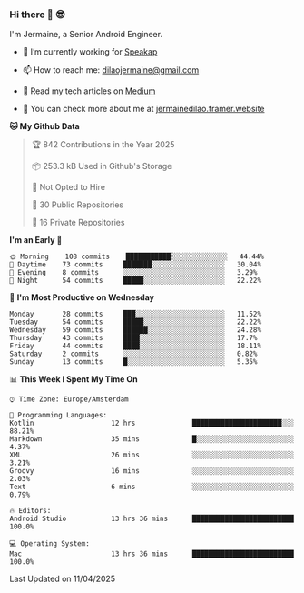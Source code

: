### Hi there 👋 😎
I'm Jermaine, a Senior Android Engineer.

- 🔭 I’m currently working for [Speakap](https://www.speakap.com/)

- 📫 How to reach me: dilaojermaine@gmail.com

- 📖 Read my tech articles on [Medium](https://jermainedilao.medium.com/)

- 👀 You can check more about me at [jermainedilao.framer.website](https://jermainedilao.framer.website)

<!--
**jermainedilao/jermainedilao** is a ✨ _special_ ✨ repository because its `README.md` (this file) appears on your GitHub profile.

Here are some ideas to get you started:

- 🔭 I’m currently working on ...
- 🌱 I’m currently learning ...
- 👯 I’m looking to collaborate on ...
- 🤔 I’m looking for help with ...
- 💬 Ask me about ...
- 📫 How to reach me: ...
- 😄 Pronouns: ...
- ⚡ Fun fact: ...
-->

<!--START_SECTION:waka-->
**🐱 My Github Data** 

> 🏆 842 Contributions in the Year 2025
 > 
> 📦 253.3 kB Used in Github's Storage 
 > 
> 🚫 Not Opted to Hire
 > 
> 📜 30 Public Repositories 
 > 
> 🔑 16 Private Repositories  
 > 
**I'm an Early 🐤** 

```text
🌞 Morning    108 commits    ███████████░░░░░░░░░░░░░░   44.44% 
🌆 Daytime    73 commits     ███████░░░░░░░░░░░░░░░░░░   30.04% 
🌃 Evening    8 commits      ░░░░░░░░░░░░░░░░░░░░░░░░░   3.29% 
🌙 Night      54 commits     █████░░░░░░░░░░░░░░░░░░░░   22.22%

```
📅 **I'm Most Productive on Wednesday** 

```text
Monday       28 commits     ███░░░░░░░░░░░░░░░░░░░░░░   11.52% 
Tuesday      54 commits     █████░░░░░░░░░░░░░░░░░░░░   22.22% 
Wednesday    59 commits     ██████░░░░░░░░░░░░░░░░░░░   24.28% 
Thursday     43 commits     ████░░░░░░░░░░░░░░░░░░░░░   17.7% 
Friday       44 commits     ████░░░░░░░░░░░░░░░░░░░░░   18.11% 
Saturday     2 commits      ░░░░░░░░░░░░░░░░░░░░░░░░░   0.82% 
Sunday       13 commits     █░░░░░░░░░░░░░░░░░░░░░░░░   5.35%

```


📊 **This Week I Spent My Time On** 

```text
⌚︎ Time Zone: Europe/Amsterdam

💬 Programming Languages: 
Kotlin                   12 hrs              ██████████████████████░░░   88.21% 
Markdown                 35 mins             █░░░░░░░░░░░░░░░░░░░░░░░░   4.37% 
XML                      26 mins             ░░░░░░░░░░░░░░░░░░░░░░░░░   3.21% 
Groovy                   16 mins             ░░░░░░░░░░░░░░░░░░░░░░░░░   2.03% 
Text                     6 mins              ░░░░░░░░░░░░░░░░░░░░░░░░░   0.79%

🔥 Editors: 
Android Studio           13 hrs 36 mins      █████████████████████████   100.0%

💻 Operating System: 
Mac                      13 hrs 36 mins      █████████████████████████   100.0%

```


 Last Updated on 11/04/2025
<!--END_SECTION:waka-->
